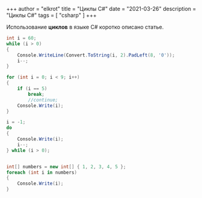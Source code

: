 +++
author = "elkrot"
title = "Циклы C#"
date = "2021-03-26"
description = "Циклы C#"
tags = [
    "csharp"
]
+++

Использование **циклов** в языке C# коротко описано статье.<!--more-->

```csharp
int i = 60;
while (i > 0)
{
    Console.WriteLine(Convert.ToString(i, 2).PadLeft(8, '0'));
    i--;
}

for (int i = 0; i < 9; i++)
{
    if (i == 5)
        break;
        //continue;
    Console.Write(i);
}

i = -1;
do
{
    Console.Write(i);
    i--;
} while (i > 0);


int[] numbers = new int[] { 1, 2, 3, 4, 5 };
foreach (int i in numbers)
{
    Console.Write(i);
}
```
